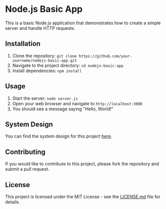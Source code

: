 # Node.js Basic App

This is a basic Node.js application that demonstrates how to create a simple server and handle HTTP requests.

## Installation

1. Clone the repository: `git clone https://github.com/your-username/nodejs-basic-app.git`
2. Navigate to the project directory: `cd nodejs-basic-app`
3. Install dependencies: `npm install`

## Usage

1. Start the server: `node server.js`
2. Open your web browser and navigate to `http://localhost:3000`
3. You should see a message saying "Hello, World!"

## System Design

You can find the system design for this project [here](https://app.eraser.io/workspace/EgMxSe8Ss5u4AmdC6NsU?origin=share).

## Contributing

If you would like to contribute to this project, please fork the repository and submit a pull request.

## License

This project is licensed under the MIT License - see the [LICENSE.md](LICENSE.md) file for details.
